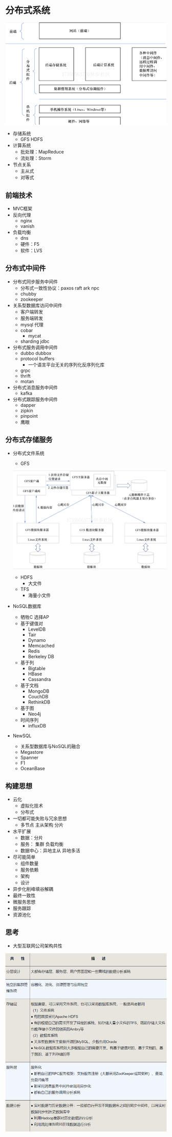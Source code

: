 # 分布式系统

![批注 2020-06-30 114651](/assets/批注%202020-06-30%20114651.png)

- 存储系统
  - GFS HDFS
- 计算系统
  - 批处理：MapReduce
  - 流处理：Storm
- 节点关系
  - 主从式
  - 对等式

## 前端技术

- MVC框架
- 反向代理
  - nginx
  - vanish
- 负载均衡
  - dns
  - 硬件：F5
  - 软件：LVS

## 分布式中间件

- 分布式同步服务中间件
  - 分布式一致性协议：paxos raft ark npc
  - chubby
  - zookeeper
- 关系型数据库访问中间件
  - 客户端转发
  - 服务端转发
  - mysql 代理
  - cobar
    - mycat
  - sharding jdbc
- 分布式服务调用中间件
  - dubbo dubbox
  - protocol buffers
    - 一个语言平台无关的序列化反序列化库
  - grpc
  - thrift
  - motan
- 分布式消息服务中间件
  - kafka
- 分布式跟踪服务中间件
  - dapper
  - zipkin
  - pinpoint
  - 鹰眼

## 分布式存储服务

- 分布式文件系统
  - GFS

  ![批注 2020-07-02 130636](/assets/批注%202020-07-02%20130636.png)

  - HDFS
    - 大文件
  - TFS
    - 海量小文件
- NoSQL数据库
  - 牺牲C 选择AP
  - 基于键值对
    - LevelDB
    - Tair
    - Dynamo
    - Memcached
    - Redis
    - Berkeley DB
  - 基于列
    - Bigtable
    - HBase
    - Cassandra
  - 基于文档
    - MongoDB
    - CouchDB
    - RethinkDB
  - 基于图
    - Neo4j
  - 时间序列
    - influxDB
- NewSQL
  - 关系型数据库与NoSQL的融合
  - Megastore
  - Spanner
  - F1
  - OceanBase

## 构建思想

- 云化
  - 虚拟化技术
  - 分布式
- 一切都可能失败与冗余思想
  - 多节点 主从架构 分片
- 水平扩展
  - 数据：分片
  - 服务： 集群 负载均衡
  - 数据中心：异地主从 异地多活
- 尽可能简单
  - 组件数量
  - 服务依赖
  - 架构
  - 设计
- 异步化削峰填谷解耦
- 最终一致性
- 微服务思想
- 服务跟踪
- 资源池化

## 思考

- 大型互联网公司架构共性

![批注 2020-07-03 111217](/assets/批注%202020-07-03%20111217.png)